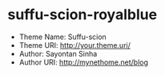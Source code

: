 suffu-scion-royalblue
=====================
 * Theme Name: Suffu-scion
 * Theme URI: http://your.theme.uri/
 * Author: Sayontan Sinha
 * Author URI: http://mynethome.net/blog
